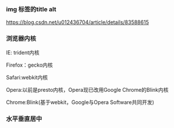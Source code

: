### img 标签的title alt 

https://blog.csdn.net/u012436704/article/details/83588615

### 浏览器内核

IE: trident内核

Firefox：gecko内核

Safari:webkit内核

Opera:以前是presto内核，Opera现已改用Google Chrome的Blink内核

Chrome:Blink(基于webkit，Google与Opera Software共同开发)

### 水平垂直居中


